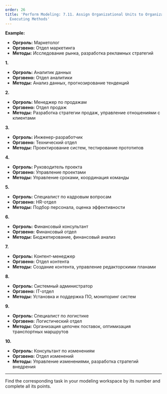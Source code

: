 ```yaml
---
order: 26
title: 'Perform Modeling: 7.11. Assign Organizational Units to Organizational Roles
  Executing Methods'
---
```


**Example:**

- **Оргроль:** Маркетолог
- **Оргзвено:** Отдел маркетинга
- **Методы:** Исследование рынка, разработка рекламных стратегий

**1.**

- **Оргроль:** Аналитик данных
- **Оргзвено:** Отдел аналитики
- **Методы:** Анализ данных, прогнозирование тенденций  

**2.**

- **Оргроль:** Менеджер по продажам
- **Оргзвено:** Отдел продаж
- **Методы:** Разработка стратегии продаж, управление отношениями с клиентами

**3.**

- **Оргроль:** Инженер-разработчик
- **Оргзвено:** Технический отдел
- **Методы:** Проектирование систем, тестирование прототипов

**4.**

- **Оргроль:** Руководитель проекта
- **Оргзвено:** Управление проектами
- **Методы:** Управление сроками, координация команды

**5.**

- **Оргроль:** Специалист по кадровым вопросам
- **Оргзвено:** HR-отдел
- **Методы:** Подбор персонала, оценка эффективности

**6.**

- **Оргроль:** Финансовый консультант
- **Оргзвено:** Финансовый отдел
- **Методы:** Бюджетирование, финансовый анализ

**7.**

- **Оргроль:** Контент-менеджер
- **Оргзвено:** Отдел контента
- **Методы:** Создание контента, управление редакторскими планами

**8.**

- **Оргроль:** Системный администратор
- **Оргзвено:** IT-отдел
- **Методы:** Установка и поддержка ПО, мониторинг систем

**9.**

- **Оргроль:** Специалист по логистике
- **Оргзвено:** Логистический отдел
- **Методы:** Организация цепочек поставок, оптимизация транспортных маршрутов

**10.**

- **Оргроль:** Консультант по изменениям
- **Оргзвено:** Отдел изменений
- **Методы:** Управление изменениями, разработка стратегий внедрения

---

Find the corresponding task in your modeling workspace by its number and complete all its points.